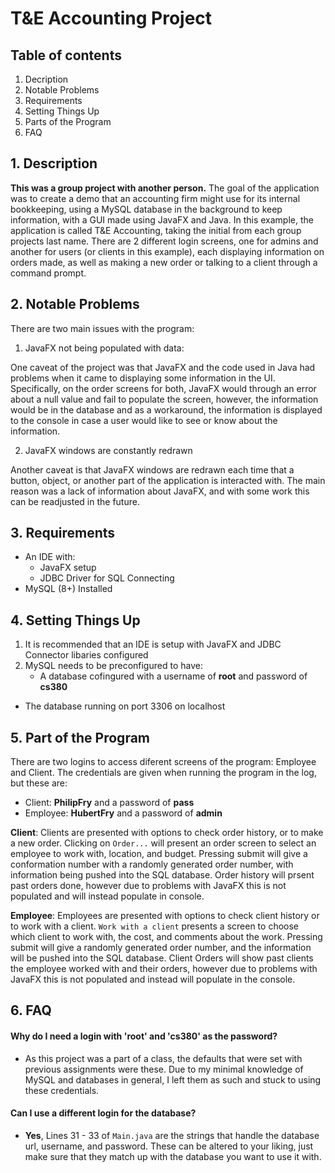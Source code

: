 # T&E Accounting Project

## Table of contents

1. Decription
2. Notable Problems
3. Requirements
4. Setting Things Up
5. Parts of the Program
6. FAQ

## 1. Description

**This was a group project with another person.** The goal of the application was to create a demo that an accounting firm might use for its internal bookkeeping, using a MySQL database in the background to keep information, with a GUI made using JavaFX and Java. In this example, the application is called T&E Accounting, taking the initial from each group projects last name. There are 2 different login screens, one for admins and another for users (or clients in this example), each displaying information on orders made, as well as making a new order or talking to a client through a command prompt.

## 2. Notable Problems

There are two main issues with the program:

1. JavaFX not being populated with data:

One caveat of the project was that JavaFX and the code used in Java had problems when it came to displaying some information in the UI. Specifically, on the order screens for both, JavaFX would through an error about a null value and fail to populate the screen, however, the information would be in the database and as a workaround, the information is displayed to the console in case a user would like to see or know about the information.

2. JavaFX windows are constantly redrawn

Another caveat is that JavaFX windows are redrawn each time that a button, object, or another part of the application is interacted with. The main reason was a lack of information about JavaFX, and with some work this can be readjusted in the future.

## 3. Requirements

- An IDE with:
	- JavaFX setup
	- JDBC Driver for SQL Connecting
- MySQL (8+) Installed

## 4. Setting Things Up

1. It is recommended that an IDE is setup with JavaFX and JDBC Connector libaries configured
2. MySQL needs to be preconfigured to have:
	-  A database cofingured with a username of **root** and password of **cs380**
 - The database running on port 3306 on localhost

## 5. Part of the Program

There are two logins to access diferent screens of the program: Employee and Client. The credentials are given when running the program in the log, but these are:

- Client: **PhilipFry** and a password of **pass**
- Employee: **HubertFry** and a password of **admin**

**Client**: Clients are presented with options to check order history, or to make a new order. Clicking on ``` Order... ``` will present an order screen to select an employee to work with, location, and budget. Pressing submit will give a conformation number with a randomly generated order number, with information being pushed into the SQL database. Order history will prsent past orders done, however due to problems with JavaFX this is not populated and will instead populate in console.

**Employee**: Employees are presented with options to check client history or to work with a client. ```Work with a client``` presents a screen to choose which client to work with, the cost, and comments about the work. Pressing submit will give a randomly generated order number, and the information will be pushed into the SQL database. Client Orders will show past clients the employee worked with and their orders, however due to problems with JavaFX this is not populated and instead will populate in the console. 

## 6. FAQ

#### Why do I need a login with 'root' and 'cs380' as the password?
- As this project was a part of a class, the defaults that were set with previous assignments were these. Due to my minimal knowledge of MySQL and databases in general, I left them as such and stuck to using these credentials.

#### Can I use a different login for the database?
- **Yes**, Lines 31 - 33 of ``` Main.java ``` are the strings that handle the database url, username, and password. These can be altered to your liking, just make sure that they match up with the database you want to use it with.
